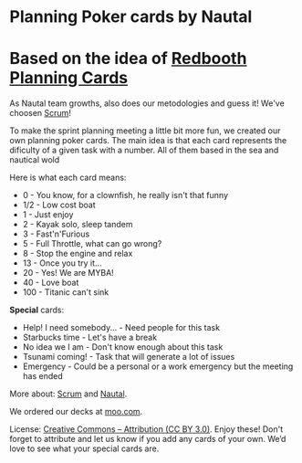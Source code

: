 # Planning Poker cards by Nautal
# Based on the idea of [Redbooth Planning Cards](https://github.com/redbooth/scrum-poker-cards)


As Nautal team growths, also does our metodologies and guess it! We've choosen [Scrum](http://en.wikipedia.org/wiki/Scrum_%28software_development%29)!

To make the sprint planning meeting a little bit more fun, we created our own planning poker cards.
The main idea is that each card represents the dificulty of a given task with a number. All of them based in the sea and nautical wold

Here is what each card means:

- 0 - You know, for a clownfish, he really isn't that funny
- 1/2 - Low cost boat
- 1 - Just enjoy
- 2 - Kayak solo, sleep tandem
- 3 - Fast'n'Furious
- 5 - Full Throttle, what can go wrong?
- 8 - Stop the engine and relax
- 13 - Once you try it...
- 20 - Yes! We are MYBA!
- 40 - Love boat
- 100 - Titanic can't sink

**Special** cards:
- Help! I need somebody... - Need people for this task
- Starbucks time - Let's have a break
- No idea we I am - Don't know enough about this task
- Tsunami coming! - Task that will generate a lot of issues
- Emergency - Could be a personal or a work emergency but the meeting has ended


More about: [Scrum](http://en.wikipedia.org/wiki/Scrum_%28software_development%29) and [Nautal](https://www.nautal.com/). 

We ordered our decks at [moo.com](http://uk.moo.com/).

License: [Creative Commons – Attribution (CC BY 3.0)](https://creativecommons.org/licenses/by/3.0/us/). 
Enjoy these! Don't forget to attribute and let us know if you add any cards of your own. We’d love to see what your special cards are.